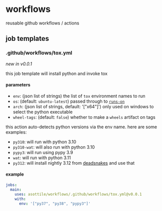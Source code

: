 workflows
=========

reusable github workflows / actions

## job templates

### .github/workflows/tox.yml

_new in v0.0.1_

this job template will install python and invoke tox

#### parameters

- `env`: (json list of strings) the list of `tox` environment names to run
- `os`: (default: `ubuntu-latest`) passed through to [`runs-on`]
- `arch`: (json list of strings, default: '["x64"]') only used on windows to
  select the python executable
- `wheel-tags`: (default: `false`) whether to make a `wheels` artifact on tags

this action auto-detects python versions via the env name.  here are some
examples:

- `py310`: will run with python 3.10
- `py310-wat`: will also run with python 3.10
- `pypy3`: will run using pypy 3.9
- `wat`: will run with python 3.11
- `py312`: will install nightly 3.12 from [deadsnakes] and use that

[`runs-on`]: https://docs.github.com/en/actions/using-workflows/workflow-syntax-for-github-actions#jobsjob_idruns-on
[deadsnakes]: https://github.com/deadsnakes/action

#### example

```yaml
jobs:
  main:
    uses: asottile/workflows/.github/workflows/tox.yml@v0.0.1
    with:
      env: '["py37", "py38", "pypy3"]'
```
